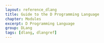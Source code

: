 ```yaml
---
layout: reference_dlang
title: Guide to the D Programming Language
chapter: Modules
excerpt: D Programming Language
group: DLang
tags: [dlang, dlangref]
---
```

